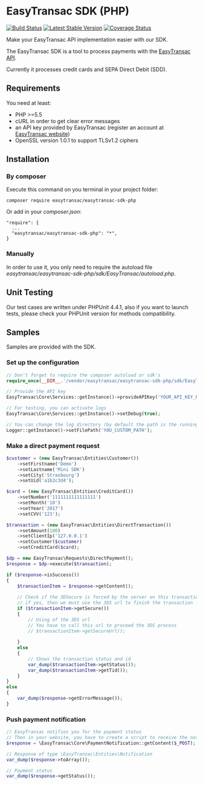EasyTransac SDK (PHP)
=====================
[![Build Status](https://travis-ci.org/easytransac/easytransac-sdk-php.svg?branch=master)](https://travis-ci.org/easytransac/easytransac-sdk-php)
[![Latest Stable Version](https://poser.pugx.org/easytransac/easytransac-sdk-php/version)](https://packagist.org/packages/easytransac/easytransac-sdk-php)
[![Coverage Status](https://coveralls.io/repos/github/easytransac/easytransac-sdk-php/badge.svg?branch=master)](https://coveralls.io/github/easytransac/easytransac-sdk-php?branch=master)

Make your EasyTransac API implementation easier with our SDK.

The EasyTransac SDK is a tool to process payments with the [EasyTransac API](https://www.easytransac.com/).

Currently it processes credit cards and SEPA Direct Debit (SDD).

Requirements
------------

You need at least: 
  - PHP >=5.5
  - cURL in order to get clear error messages
  - an API key provided by EasyTransac (register an account at [EasyTransac website](https://www.easytransac.com/))
  - OpenSSL version 1.0.1 to support TLSv1.2 ciphers
  
Installation
------------

### By composer

Execute this command on you terminal in your project folder: 

    composer require easytransac/easytransac-sdk-php
  
Or add in your *composer.json*:

    "require": {
      ...
      "easytransac/easytransac-sdk-php": "*",
    }
    
### Manually

In order to use it, you only need to require the autoload file *easytransac/easytransac-sdk-php/sdk/EasyTransac/autoload.php*.

Unit Testing
------------

Our test cases are written under PHPUnit 4.4.1, also if you want to launch tests, please check your PHPUnit version for methods compatibility.

Samples
-------

Samples are provided with the SDK.

### Set up the configuration
```php
// Don't forget to require the composer autoload or sdk's
require_once(__DIR__.'/vendor/easytransac/easytransac-sdk-php/sdk/EasyTransac/autoload.php');

// Provide the API key
EasyTransac\Core\Services::getInstance()->provideAPIKey('YOUR_API_KEY_HERE');

// For testing, you can activate logs
EasyTransac\Core\Services::getInstance()->setDebug(true);

// You can change the log directory (by default the path is the running script path)
Logger::getInstance()->setFilePath('YOU_CUSTOM_PATH');
```

### Make a direct payment request
```php
$customer = (new EasyTransac\Entities\Customer())
    ->setFirstname('Demo')
    ->setLastname('Mini SDK')
    ->setCity('Strasbourg')
    ->setUid('a1b2c3d4');

$card = (new EasyTransac\Entities\CreditCard())
    ->setNumber('1111111111111111')
    ->setMonth('10')
    ->setYear('2017')
    ->setCVV('123');

$transaction = (new EasyTransac\Entities\DirectTransaction())
    ->setAmount(100)
    ->setClientIp('127.0.0.1')
    ->setCustomer($customer)
    ->setCreditCard($card);

$dp = new EasyTransac\Requests\DirectPayment();
$response = $dp->execute($transaction);

if ($response->isSuccess())
{
    $transactionItem = $response->getContent();
    
    // Check if the 3DSecure is forced by the server on this transaction, 
    // if yes, then we must use the 3DS url to finish the transaction
    if ($transactionItem->getSecure())
    {
        // Using of the 3DS url
        // You have to call this url to proceed the 3DS process
        // $transactionItem->getSecureUrl();
        
    }
    else
    {
        // Shows the transaction status and id      
        var_dump($transactionItem->getStatus());
        var_dump($transactionItem->getTid());
    }
}
else
{
    var_dump($response->getErrorMessage());
}

```

### Push payment notification
```php
// EasyTransac notifies you for the payment status
// Then in your website, you have to create a script to receive the notification
$response = \EasyTransac\Core\PaymentNotification::getContent($_POST);

// Response of type \EasyTransac\Entities\Notification
var_dump($response->toArray());

// Payment status
var_dump($response->getStatus());
```
